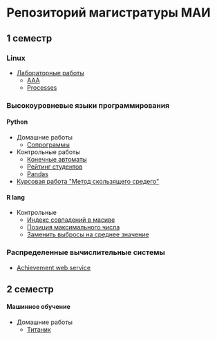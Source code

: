 # Репозиторий магистратуры МАИ
## 1 семестр
### Linux 
* [Лабораторные работы](https://github.com/sashaukl/IT_MAI/tree/master/Linux)
  * [AAA](https://github.com/sashaukl/IT_MAI/tree/master/Linux/AAA)
  * [Processes](https://github.com/sashaukl/IT_MAI/tree/master/Linux/processes)
### Высокоуровневые языки программирования
  #### Python
  * Домашние работы
    * [Сопрограммы](https://github.com/sashaukl/IT_MAI/blob/master/Python/homeworks/coroutines.ipynb)
  * Контрольные работы
    * [Конечные автоматы](https://github.com/sashaukl/IT_MAI/blob/master/Python/test_tasks/finite%20state%20machine/Finite_state_machine.ipynb)
    * [Рейтинг студентов](https://github.com/sashaukl/IT_MAI/blob/master/Python/test_tasks/students%20rating/students_rating.ipynb)
    * [Pandas](https://github.com/sashaukl/IT_MAI/blob/master/Python/test_tasks/pandas/pandas.ipynb)
  * [Курсовая работа "Метод скользящего средего"](https://github.com/sashaukl/IT_MAI/blob/master/Python/Coursework/course.ipynb)
#### R lang
  * Контрольные
    * [Индекс совпадений в масиве](https://github.com/sashaukl/IT_MAI/blob/master/RLang/task_1/solution.r)
    * [Позиция максимального числа](https://github.com/sashaukl/IT_MAI/blob/master/RLang/task_2/max_value_pos.r)
    * [Заменить выбросы на среднее значение](https://github.com/sashaukl/IT_MAI/blob/master/RLang/task_2/avarage_3x_replacer.r)
### Распределенные вычислительные системы
 * [Achievement web service](https://github.com/sashaukl/IT_MAI/tree/master/DistributedComputing/achievement_2)
## 2 семестр
#### Машинное обучение
 * Домашние работы
    * [Титаник](https://github.com/sashaukl/IT_MAI_MASTER/tree/master/machine_learning/homework_1)

